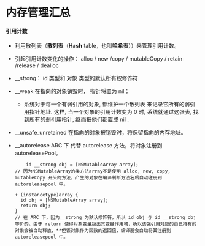 # 内存管理汇总

#### 引用计数

- 利用散列表（**散列表**（**Hash** table，也叫**哈希表**））来管理引用计数。

- 引起引用计数变化的操作： alloc / new /copy / mutableCopy / retain /release / dealloc

- \_\_strong： id 类型和 对象 类型的默认所有权修饰符

- \_\_weak 在指向的对象销毁时， 指针将置为 nil； 

  - 系统对于每一个有弱引用的对象, 都维护一个散列表 来记录它所有的弱引用指针地址. 这样, 当一个对象的引用计数变为 0 时, 系统就通过这张表, 找到所有的弱引用指针, 继而把他们都置成 nil . 

- \_\_unsafe_unretained 在指向的对象被销毁时，将保留指向的内存地址。

- __autorelease ARC 下 代替 autorelease 方法，将对象注册到 autoreleasePool。

  ```objc
      id __strong obj = [NSMutableArray array];
  // 因为NSMutableArray的类方法array不是使用 alloc, new, copy, mutableCopy 开头的方法，产生的对象在编译判断方法名后自动注册到 autoreleasepool 中。
  ```

  ```objc
  + (instancetype)array {
    id obj = [NSMutableArray array];
    return obj;
  }
  // 在 ARC 下，因为__strong 为默认修饰符，所以 id obj 与 id __strong obj 等价的。由于 return 使得对象变量超出其变量作用域，所以该强引用对应的自己持有的对象会被自动释放，**但该对象作为函数的返回值，编译器会自动将其注册到 autoreleasepool 中。
  ```

  